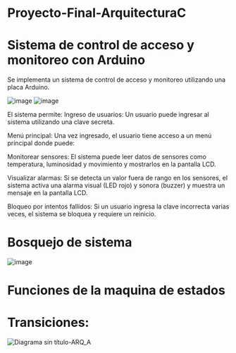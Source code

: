 # Proyecto-Final-ArquitecturaC
# Sistema de control de acceso y monitoreo con Arduino

Se implementa un sistema de control de acceso y monitoreo utilizando una placa Arduino.

![image](https://github.com/karensandovals/Proyecto-Final-ArquitecturaC/assets/136817019/d86befa4-1c00-49f2-88e5-9ec2e2c40b3a)  ![image](https://github.com/karensandovals/Proyecto-Final-ArquitecturaC/assets/136817019/0278b71a-a7be-47c5-aa2b-e6fe1549ed3b)

El sistema permite: Ingreso de usuarios: Un usuario puede ingresar al sistema utilizando una clave secreta.

Menú principal: Una vez ingresado, el usuario tiene acceso a un menú principal donde puede:

Monitorear sensores: El sistema puede leer datos de sensores como temperatura, luminosidad y movimiento y mostrarlos en la pantalla LCD.

Visualizar alarmas: Si se detecta un valor fuera de rango en los sensores, el sistema activa una alarma visual (LED rojo) y sonora (buzzer) y muestra un mensaje en la pantalla LCD.

Bloqueo por intentos fallidos: Si un usuario ingresa la clave incorrecta varias veces, el sistema se bloquea y requiere un reinicio.

# Bosquejo de sistema
![image](https://github.com/karensandovals/Proyecto-Final-ArquitecturaC/assets/136817019/f591abe2-ef9a-4c8d-b36c-db7b22bc3322)

# Funciones de la maquina de estados
# Transiciones:

![Diagrama sin título-ARQ_A](https://github.com/karensandovals/Proyecto-Final-ArquitecturaC/assets/136817019/3a9cff5c-9c85-4a13-924b-69a05705dcfc)

